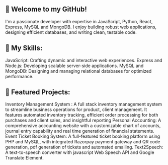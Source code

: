 ## 👋 Welcome to my GitHub!

I'm a passionate developer with expertise in JavaScript, Python, React, Express, MySQL and MongoDB. I enjoy building robust web applications, designing efficient databases, and writing clean, testable code.

## 🔧 My Skills:
JavaScript: Crafting dynamic and interactive web experiences.
Express and Node.js: Developing scalable server-side applications.
MySQL and MongoDB: Designing and managing relational databases for optimized performance.

## 🚀 Featured Projects:
Inventory Management System : A full stack inventory management system to streamline business operations for product, client management. It features automated inventory tracking, efficient order processing for both purchases and client sales, and insightful reporting
Personal Accounting: A comprehensive accounting website with a customizable chart of accounts, journal entry capability and real time generation of financial statements.
Event Ticket Booking System: A full-featured ticket booking platform using PHP and MySQL, with integrated Razorpay payment gateway and QR code generation, pdf generation of tickets and automated emailing.
Text2Speech: A text-to-speech converter with javascript Web Speech API and Google Translate Element.





